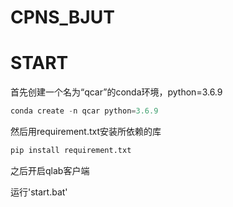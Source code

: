 # CPNS_BJUT

# START 
首先创建一个名为“qcar”的conda环境，python=3.6.9
```python
conda create -n qcar python=3.6.9
```
然后用requirement.txt安装所依赖的库
```python
pip install requirement.txt
```
之后开启qlab客户端

运行'start.bat'
